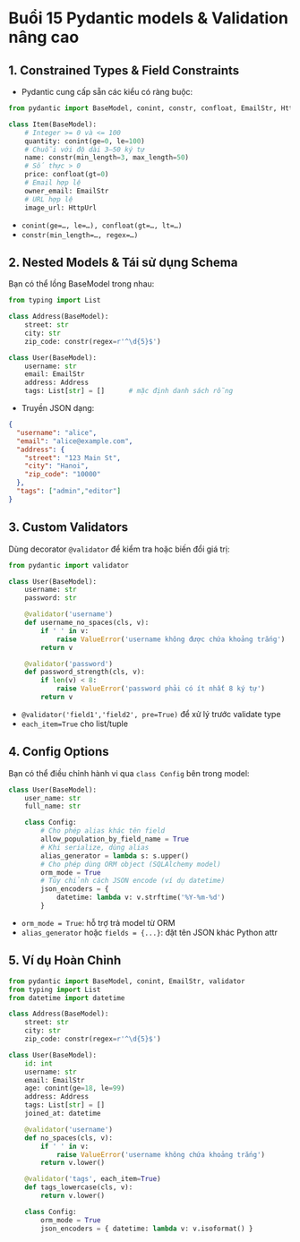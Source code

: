 # Buổi 15 Pydantic models & Validation nâng cao
## 1. Constrained Types & Field Constraints
- Pydantic cung cấp sẵn các kiểu có ràng buộc:
``` Python
from pydantic import BaseModel, conint, constr, confloat, EmailStr, HttpUrl

class Item(BaseModel):
    # Integer >= 0 và <= 100
    quantity: conint(ge=0, le=100)
    # Chuỗi với độ dài 3–50 ký tự
    name: constr(min_length=3, max_length=50)
    # Số thực > 0
    price: confloat(gt=0)
    # Email hợp lệ
    owner_email: EmailStr
    # URL hợp lệ
    image_url: HttpUrl
```

- `conint(ge=…, le=…), confloat(gt=…, lt=…)`
- `constr(min_length=…, regex=…)`

## 2. Nested Models & Tái sử dụng Schema
Bạn có thể lồng BaseModel trong nhau:
``` Python
from typing import List

class Address(BaseModel):
    street: str
    city: str
    zip_code: constr(regex=r'^\d{5}$')

class User(BaseModel):
    username: str
    email: EmailStr
    address: Address
    tags: List[str] = []      # mặc định danh sách rỗng
```
- Truyền JSON dạng:
``` json
{
  "username": "alice",
  "email": "alice@example.com",
  "address": {
    "street": "123 Main St",
    "city": "Hanoi",
    "zip_code": "10000"
  },
  "tags": ["admin","editor"]
}
```
## 3. Custom Validators
Dùng decorator `@validator` để kiểm tra hoặc biến đổi giá trị:
``` Python
from pydantic import validator

class User(BaseModel):
    username: str
    password: str

    @validator('username')
    def username_no_spaces(cls, v):
        if ' ' in v:
            raise ValueError('username không được chứa khoảng trắng')
        return v

    @validator('password')
    def password_strength(cls, v):
        if len(v) < 8:
            raise ValueError('password phải có ít nhất 8 ký tự')
        return v
```
- `@validator('field1','field2', pre=True)` để xử lý trước validate type
- `each_item=True` cho list/tuple

## 4. Config Options
Bạn có thể điều chỉnh hành vi qua `class Config` bên trong model:
``` Python
class User(BaseModel):
    user_name: str
    full_name: str

    class Config:
        # Cho phép alias khác tên field
        allow_population_by_field_name = True
        # Khi serialize, dùng alias
        alias_generator = lambda s: s.upper()
        # Cho phép dùng ORM object (SQLAlchemy model)
        orm_mode = True
        # Tùy chỉnh cách JSON encode (ví dụ datetime)
        json_encoders = {
            datetime: lambda v: v.strftime('%Y-%m-%d')
        }
```
- `orm_mode = True`: hỗ trợ trả model từ ORM
- `alias_generator` hoặc `fields = {...}`: đặt tên JSON khác Python attr

## 5. Ví dụ Hoàn Chỉnh
``` Python
from pydantic import BaseModel, conint, EmailStr, validator
from typing import List
from datetime import datetime

class Address(BaseModel):
    street: str
    city: str
    zip_code: constr(regex=r'^\d{5}$')

class User(BaseModel):
    id: int
    username: str
    email: EmailStr
    age: conint(ge=18, le=99)
    address: Address
    tags: List[str] = []
    joined_at: datetime

    @validator('username')
    def no_spaces(cls, v):
        if ' ' in v:
            raise ValueError('username không chứa khoảng trắng')
        return v.lower()

    @validator('tags', each_item=True)
    def tags_lowercase(cls, v):
        return v.lower()

    class Config:
        orm_mode = True
        json_encoders = { datetime: lambda v: v.isoformat() }
```
